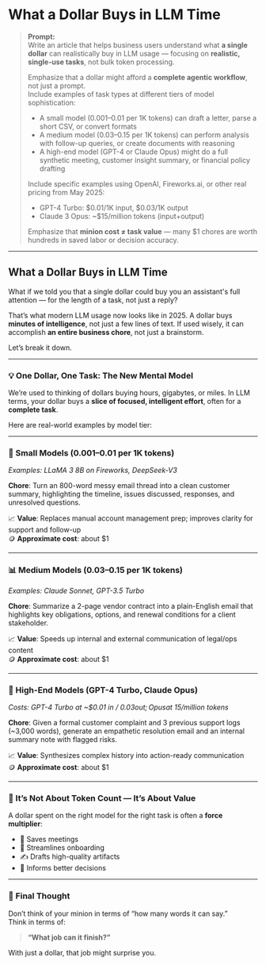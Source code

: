 # What a Dollar Buys in LLM Time

> **Prompt:**  
> Write an article that helps business users understand what **a single dollar** can realistically buy in LLM usage — focusing on **realistic, single-use tasks**, not bulk token processing.  
>
> Emphasize that a dollar might afford a **complete agentic workflow**, not just a prompt.  
> Include examples of task types at different tiers of model sophistication:
>
> - A small model ($0.001–$0.01 per 1K tokens) can draft a letter, parse a short CSV, or convert formats
> - A medium model ($0.03–$0.15 per 1K tokens) can perform analysis with follow-up queries, or create documents with reasoning
> - A high-end model (GPT-4 or Claude Opus) might do a full synthetic meeting, customer insight summary, or financial policy drafting
>
> Include specific examples using OpenAI, Fireworks.ai, or other real pricing from May 2025:
> - GPT-4 Turbo: $0.01/1K input, $0.03/1K output
> - Claude 3 Opus: ~$15/million tokens (input+output)
>
> Emphasize that **minion cost ≠ task value** — many $1 chores are worth hundreds in saved labor or decision accuracy.

---

## What a Dollar Buys in LLM Time

What if we told you that a single dollar could buy you an assistant's full attention — for the length of a task, not just a reply?

That’s what modern LLM usage now looks like in 2025. A dollar buys **minutes of intelligence**, not just a few lines of text. If used wisely, it can accomplish **an entire business chore**, not just a brainstorm.

Let’s break it down.

---

### 💡 One Dollar, One Task: The New Mental Model

We’re used to thinking of dollars buying hours, gigabytes, or miles. In LLM terms, your dollar buys a **slice of focused, intelligent effort**, often for a **complete task**.

Here are real-world examples by model tier:

---

### 🧮 Small Models ($0.001–$0.01 per 1K tokens)
*Examples: LLaMA 3 8B on Fireworks, DeepSeek-V3*

**Chore**: Turn an 800-word messy email thread into a clean customer summary, highlighting the timeline, issues discussed, responses, and unresolved questions.

📈 **Value**: Replaces manual account management prep; improves clarity for support and follow-up  
🪙 **Approximate cost**: about $1

---

### 📊 Medium Models ($0.03–$0.15 per 1K tokens)
*Examples: Claude Sonnet, GPT-3.5 Turbo*

**Chore**: Summarize a 2-page vendor contract into a plain-English email that highlights key obligations, options, and renewal conditions for a client stakeholder.

📈 **Value**: Speeds up internal and external communication of legal/ops content  
🪙 **Approximate cost**: about $1

---

### 🧠 High-End Models (GPT-4 Turbo, Claude Opus)
*Costs: GPT-4 Turbo at ~$0.01 in / $0.03 out; Opus at ~$15/million tokens*

**Chore**: Given a formal customer complaint and 3 previous support logs (~3,000 words), generate an empathetic resolution email and an internal summary note with flagged risks.

📈 **Value**: Synthesizes complex history into action-ready communication  
🪙 **Approximate cost**: about $1

---

### 🧠 It’s Not About Token Count — It’s About Value

A dollar spent on the right model for the right task is often a **force multiplier**:

- 💼 Saves meetings
- 📎 Streamlines onboarding
- ✍️ Drafts high-quality artifacts
- 🧭 Informs better decisions

---

### 💬 Final Thought

Don’t think of your minion in terms of “how many words it can say.”  
Think in terms of:  
> **“What job can it finish?”**

With just a dollar, that job might surprise you.